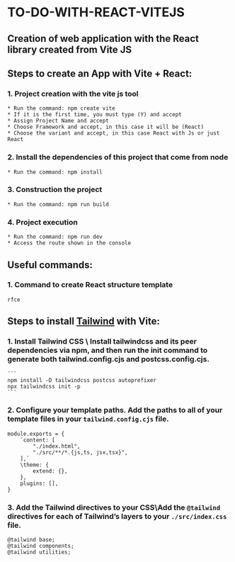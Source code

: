 # TO-DO-WITH-REACT-VITEJS
## Creation of web application with the React library created from Vite JS

## Steps to create an App with Vite + React:

### 1. Project creation with the vite js tool
    * Run the command: npm create vite
    * If it is the first time, you must type (Y) and accept
    * Assign Project Name and accept
    * Choose Framework and accept, in this case it will be (React)
    * Choose the variant and accept, in this case React with Js or just React
### 2. Install the dependencies of this project that come from node
    * Run the command: npm install
### 3. Construction the project
    * Run the command: npm run build
### 4. Project execution
    * Run the command: npm run dev
    * Access the route shown in the console

## Useful commands:

### 1. Command to create React structure template
    rfce

## Steps to install [Tailwind](https://tailwindcss.com/docs/guides/vite) with Vite:

### 1. Install Tailwind CSS \ Install tailwindcss and its peer dependencies via npm, and then run the init command to generate both tailwind.config.cjs and postcss.config.cjs.
    ```
    npm install -D tailwindcss postcss autoprefixer
    npx tailwindcss init -p
    ```

### 2. Configure your template paths. Add the paths to all of your template files in your `tailwind.config.cjs` file.
    module.exports = {
        `content: [
            "./index.html",
            "./src/**/*.{js,ts, jsx,tsx}",
        ],`
        \theme: {
            extend: {},
        },
        plugins: [],
    }

### 3. Add the Tailwind directives to your CSS\Add the `@tailwind` directives for each of Tailwind’s layers to your `./src/index.css` file.
    @tailwind base;
    @tailwind components;
    @tailwind utilities;

